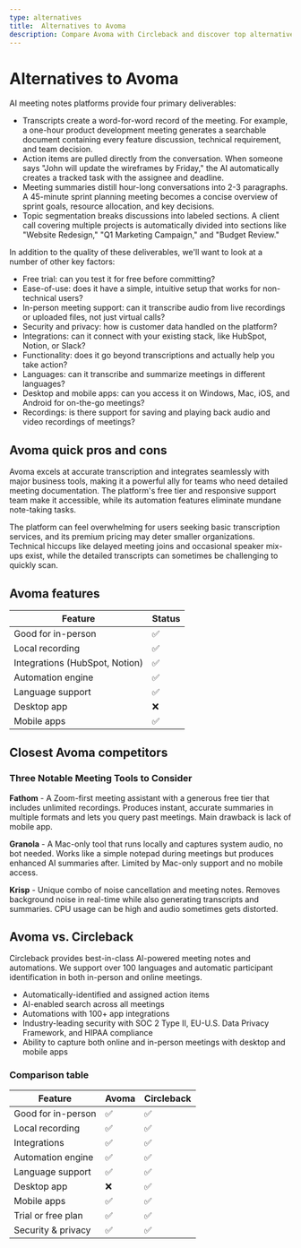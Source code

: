 ```yaml
---
type: alternatives
title:  Alternatives to Avoma  
description: Compare Avoma with Circleback and discover top alternatives for AI-powered meeting management, note-taking, and conversation intelligence solutions.
---
```


# Alternatives to Avoma    
AI meeting notes platforms provide four primary deliverables:  
  
* Transcripts create a word-for-word record of the meeting. For example, a one-hour product development meeting generates a searchable document containing every feature discussion, technical requirement, and team decision.  
* Action items are pulled directly from the conversation. When someone says "John will update the wireframes by Friday," the AI automatically creates a tracked task with the assignee and deadline.  
* Meeting summaries distill hour-long conversations into 2-3 paragraphs. A 45-minute sprint planning meeting becomes a concise overview of sprint goals, resource allocation, and key decisions.  
* Topic segmentation breaks discussions into labeled sections. A client call covering multiple projects is automatically divided into sections like "Website Redesign," "Q1 Marketing Campaign," and "Budget Review."  
  
In addition to the quality of these deliverables, we'll want to look at a number of other key factors:  
  
* Free trial: can you test it for free before committing?  
* Ease-of-use: does it have a simple, intuitive setup that works for non-technical users?  
* In-person meeting support: can it transcribe audio from live recordings or uploaded files, not just virtual calls?  
* Security and privacy: how is customer data handled on the platform?  
* Integrations: can it connect with your existing stack, like HubSpot, Notion, or Slack?  
* Functionality: does it go beyond transcriptions and actually help you take action?  
* Languages: can it transcribe and summarize meetings in different languages?  
* Desktop and mobile apps: can you access it on Windows, Mac, iOS, and Android for on-the-go meetings?  
* Recordings: is there support for saving and playing back audio and video recordings of meetings?    
## Avoma quick pros and cons    
Avoma excels at accurate transcription and integrates seamlessly with major business tools, making it a powerful ally for teams who need detailed meeting documentation. The platform's free tier and responsive support team make it accessible, while its automation features eliminate mundane note-taking tasks.

The platform can feel overwhelming for users seeking basic transcription services, and its premium pricing may deter smaller organizations. Technical hiccups like delayed meeting joins and occasional speaker mix-ups exist, while the detailed transcripts can sometimes be challenging to quickly scan.  
## Avoma features    
Feature                  | Status
----------------------------------|--------
Good for in-person                | ✅
Local recording                   | ✅
Integrations (HubSpot, Notion)    | ✅
Automation engine                 | ✅
Language support                  | ✅
Desktop app                       | ❌
Mobile apps                       | ✅  
## Closest Avoma competitors    
### Three Notable Meeting Tools to Consider

**Fathom** - A Zoom-first meeting assistant with a generous free tier that includes unlimited recordings. Produces instant, accurate summaries in multiple formats and lets you query past meetings. Main drawback is lack of mobile app.

**Granola** - A Mac-only tool that runs locally and captures system audio, no bot needed. Works like a simple notepad during meetings but produces enhanced AI summaries after. Limited by Mac-only support and no mobile access.

**Krisp** - Unique combo of noise cancellation and meeting notes. Removes background noise in real-time while also generating transcripts and summaries. CPU usage can be high and audio sometimes gets distorted.  
## Avoma vs. Circleback  
Circleback provides best-in-class AI-powered meeting notes and automations. We support over 100 languages and automatic participant identification in both in-person and online meetings.  
  
* Automatically-identified and assigned action items  
* AI-enabled search across all meetings  
* Automations with 100+ app integrations  
* Industry-leading security with SOC 2 Type II, EU-U.S. Data Privacy Framework, and HIPAA compliance  
* Ability to capture both online and in-person meetings with desktop and mobile apps    
### Comparison table  
| Feature | Avoma | Circleback |
|----------|--------|------------|
| Good for in-person | ✅ | ✅ |
| Local recording | ✅ | ✅ |
| Integrations | ✅ | ✅ |
| Automation engine | ✅ | ✅ |
| Language support | ✅ | ✅ |
| Desktop app | ❌ | ✅ |
| Mobile apps | ✅ | ✅ |
| Trial or free plan | ✅ | ✅ |
| Security & privacy | ✅ | ✅ |